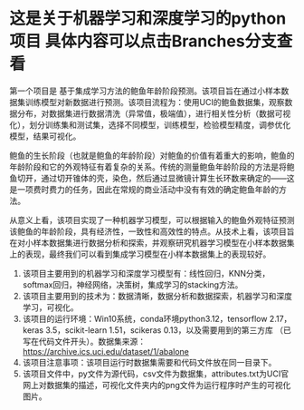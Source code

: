 # 这是关于机器学习和深度学习的python项目 具体内容可以点击Branches分支查看

第一个项目是 基于集成学习方法的鲍鱼年龄阶段预测。该项目旨在通过小样本数据集训练模型对新数据进行预测。该项目流程为：使用UCI的鲍鱼数据集，观察数据分布，对数据集进行数据清洗（异常值，极端值），进行相关性分析（数据可视化），划分训练集和测试集，选择不同模型，训练模型，检验模型精度，调参优化模型，结果可视化。

鲍鱼的生长阶段（也就是鲍鱼的年龄阶段）对鲍鱼的价值有着重大的影响，鲍鱼的年龄阶段和它的外观特征有着复杂的关系。传统的测量鲍鱼年龄阶段的方法是将鲍鱼切开，通过切开锥体的壳，染色，然后通过显微镜计算生长环数来确定的——这是一项费时费力的任务，因此在常规的商业活动中没有有效的确定鲍鱼年龄的方法。

从意义上看，该项目实现了一种机器学习模型，可以根据输入的鲍鱼外观特征预测该鲍鱼的年龄阶段，具有经济性，一致性和高效性的特点。从技术上看，该项目旨在对小样本数据集进行数据分析和探索，并观察研究机器学习模型在小样本数据集上的表现，最终我们可以看到集成学习模型在小样本数据集上的表现较好。

1. 该项目主要用到的机器学习和深度学习模型有：线性回归，KNN分类，softmax回归，神经网络，决策树，集成学习的stacking方法。
2. 该项目主要用到的技术为：数据清晰，数据分析和数据探索，机器学习和深度学习，可视化。
3. 该项目的运行环境：Win10系统，conda环境python3.12，tensorflow 2.17，keras 3.5，scikit-learn 1.51，scikeras 0.13，以及需要用到的第三方库
（已写在代码文件开头）。数据集来源：https://archive.ics.uci.edu/dataset/1/abalone
4. 该项目注意事项：该项目运行时数据集需要和代码文件放在同一目录下。
5. 该项目文件中，py文件为源代码，csv文件为数据集，attributes.txt为UCI官网上对数据集的描述，可视化文件夹内的png文件为运行程序时产生的可视化图片。


